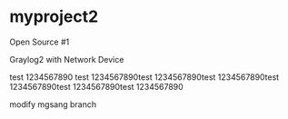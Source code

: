# myproject2

Open Source #1

Graylog2 with Network Device

test 1234567890
test 1234567890test 1234567890test 1234567890test 1234567890test 1234567890test 1234567890


modify mgsang branch
